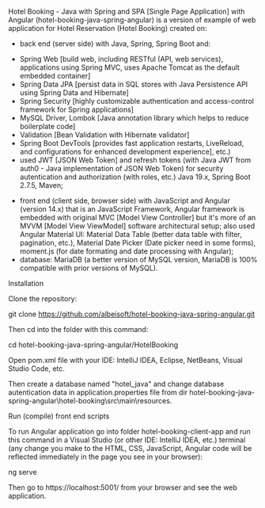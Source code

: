 Hotel Booking - Java with Spring and SPA [Single Page Application] with Angular (hotel-booking-java-spring-angular) is a version of example of web application for Hotel Reservation (Hotel Booking) created on:
- back end (server side) with Java, Spring, Spring Boot and:
* Spring Web [build web, including RESTful (API, web services), applications using Spring MVC, uses Apache Tomcat as the default embedded container] 
* Spring Data JPA [persist data in SQL stores with Java Persistence API using Spring Data and Hibernate]
* Spring Security [highly customizable authentication and access-control framework for Spring applications]
* MySQL Driver, Lombok [Java annotation library which helps to reduce boilerplate code]
* Validation [Bean Validation with Hibernate validator]
* Spring Boot DevTools [provides fast application restarts, LiveReload, and configurations for enhanced development experience], etc.)
* used JWT [JSON Web Token] and refresh tokens (with Java JWT from auth0 - Java implementation of JSON Web Token) for security autentication and authorization (with roles, etc.)
Java 19.x, Spring Boot 2.7.5, Maven;
- front end (client side, browser side) with JavaScript and Angular (version 14.x) that is an JavaScript Framework, Angular framework is embedded with original MVC [Model View Controller] but it's more of an MVVM [Model View ViewModel] software architectural setup; also used Angular Material UI: Material Data Table (better data table with filter, pagination, etc.), Material Date Picker (Date picker need in some forms), moment.js (for date formating and date processing with Angular);
- database: MariaDB (a better version of MySQL version, MariaDB is 100% compatible with prior versions of MySQL). 

Installation

Clone the repository:

git clone https://github.com/albeisoft/hotel-booking-java-spring-angular.git

Then cd into the folder with this command:

cd hotel-booking-java-spring-angular/HotelBooking

Open pom.xml file with your IDE: IntelliJ IDEA, Eclipse, NetBeans, Visual Studio Code, etc. 

Then create a database named "hotel_java" and change database autentication data in application.properties file from dir hotel-booking-java-spring-angular\hotel-booking\src\main\resources.

Run (compile) front end scripts

To run Angular application go into folder hotel-booking-client-app and run this command in a Visual Studio (or other IDE: IntelliJ IDEA, etc.) terminal (any change you make to the HTML, CSS, JavaScript, Angular code will be reflected immediately in the page you see in your browser):

ng serve

Then go to https://localhost:5001/ from your browser and see the web application.
